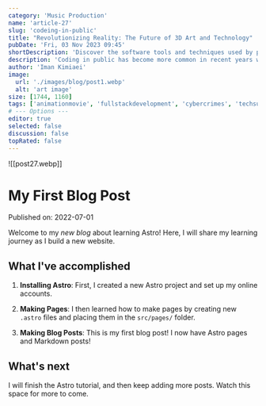 ```yaml
---
category: 'Music Production'
name: 'article-27'
slug: 'codeing-in-public'
title: "Revolutionizing Reality: The Future of 3D Art and Technology"
pubDate: 'Fri, 03 Nov 2023 09:45'
shortDescription: 'Discover the software tools and techniques used by professional 3D artists to create stunning landscapes, architecture, and environments.'
description: 'Coding in public has become more common in recent years with the rise of social coding platforms like GitHub and the increasing popularity of open source software development. However, coding in public can present a unique set of challenges for developers who are used to working in private settings. In this article, we will explore the top 10 new challenges that developers may face when coding in public, such as managing feedback from the community, dealing with public scrutiny and criticism, maintaining professionalism and integrity, and balancing productivity with engagement in public forums. This article aims to provide helpful tips and strategies for developers who want to code in public effectively while still maintaining their sanity and productivity.'
author: 'Iman Kimiaei'
image:
  url: './images/blog/post1.webp'
  alt: 'art image'
size: [1744, 1160]
tags: ['animationmovie', 'fullstackdevelopment', 'cybercrimes', 'techsupportlife', 'datastructures']
# --- Options ---
editor: true
selected: false
discussion: false
topRated: false
---
```


![[post27.webp]]



# My First Blog Post

Published on: 2022-07-01

Welcome to my _new blog_ about learning Astro! Here, I will share my learning journey as I build a new website.

## What I've accomplished

1. **Installing Astro**: First, I created a new Astro project and set up my online accounts.

2. **Making Pages**: I then learned how to make pages by creating new `.astro` files and placing them in the `src/pages/` folder.

3. **Making Blog Posts**: This is my first blog post! I now have Astro pages and Markdown posts!

## What's next

I will finish the Astro tutorial, and then keep adding more posts. Watch this space for more to come.

